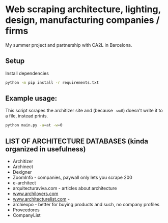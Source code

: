 # Web scraping architecture, lighting, design, manufacturing companies / firms

My summer project and partnership with CA2L in Barcelona. 

## Setup

Install dependencies
```Bash
python -m pip install -r requirements.txt
```

## Example usage:

This script scrapes the architizer site and (because `-w=0`) doesn't write it to a file, instead prints.

```Bash
python main.py -a=at -w=0
```

## LIST OF ARCHITECTURE DATABASES (kinda organized in usefulness)
- Architizer
- Archinect
- Dexigner
- ZoomInfo - companies, paywall only lets you scrape 200
- e-architect 
- arquitecturaviva.com - articles about architecture
- www.archilovers.com
- www.architecturelist.com - 
- archiexpo - better for buying products and such, no company profiles
- Proveedores
- CompanyList
